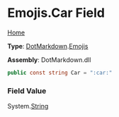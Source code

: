 # Emojis\.Car Field

[Home](../../../README.md)

**Type**: [DotMarkdown](../../README.md)\.[Emojis](../README.md)

**Assembly**: DotMarkdown\.dll

```csharp
public const string Car = ":car:"
```

### Field Value

System\.[String](https://docs.microsoft.com/en-us/dotnet/api/system.string)